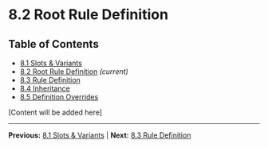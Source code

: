 # 8.2 Root Rule Definition

## Table of Contents
- [8.1 Slots & Variants](./8.1-slots-variants.md)
- [8.2 Root Rule Definition](./8.2-root-rule-definition.md) *(current)*
- [8.3 Rule Definition](./8.3-rule-definition.md)
- [8.4 Inheritance](./8.4-inheritance.md)
- [8.5 Definition Overrides](./8.5-definition-overrides.md)

[Content will be added here]

---

**Previous:** [8.1 Slots & Variants](./8.1-slots-variants.md) | **Next:** [8.3 Rule Definition](./8.3-rule-definition.md)
